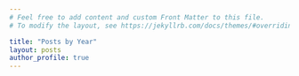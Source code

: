 ```yaml
---
# Feel free to add content and custom Front Matter to this file.
# To modify the layout, see https://jekyllrb.com/docs/themes/#overriding-theme-defaults

title: "Posts by Year"
layout: posts
author_profile: true
---
```

